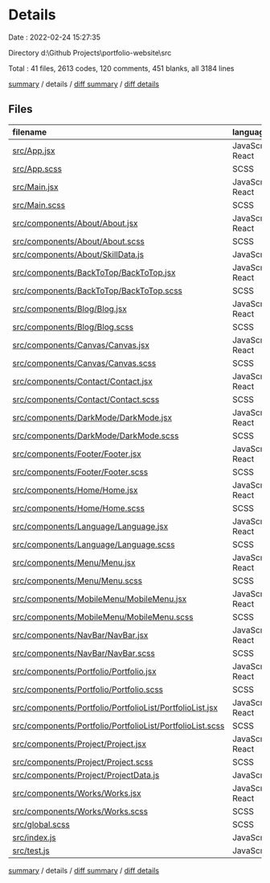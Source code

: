 # Details

Date : 2022-02-24 15:27:35

Directory d:\Github Projects\portfolio-website\src

Total : 41 files,  2613 codes, 120 comments, 451 blanks, all 3184 lines

[summary](results.md) / details / [diff summary](diff.md) / [diff details](diff-details.md)

## Files
| filename | language | code | comment | blank | total |
| :--- | :--- | ---: | ---: | ---: | ---: |
| [src/App.jsx](/src/App.jsx) | JavaScript React | 42 | 0 | 13 | 55 |
| [src/App.scss](/src/App.scss) | SCSS | 50 | 6 | 17 | 73 |
| [src/Main.jsx](/src/Main.jsx) | JavaScript React | 34 | 0 | 8 | 42 |
| [src/Main.scss](/src/Main.scss) | SCSS | 25 | 2 | 8 | 35 |
| [src/components/About/About.jsx](/src/components/About/About.jsx) | JavaScript React | 272 | 0 | 16 | 288 |
| [src/components/About/About.scss](/src/components/About/About.scss) | SCSS | 96 | 0 | 18 | 114 |
| [src/components/About/SkillData.js](/src/components/About/SkillData.js) | JavaScript | 0 | 0 | 1 | 1 |
| [src/components/BackToTop/BackToTop.jsx](/src/components/BackToTop/BackToTop.jsx) | JavaScript React | 8 | 0 | 4 | 12 |
| [src/components/BackToTop/BackToTop.scss](/src/components/BackToTop/BackToTop.scss) | SCSS | 0 | 0 | 2 | 2 |
| [src/components/Blog/Blog.jsx](/src/components/Blog/Blog.jsx) | JavaScript React | 23 | 0 | 3 | 26 |
| [src/components/Blog/Blog.scss](/src/components/Blog/Blog.scss) | SCSS | 32 | 0 | 8 | 40 |
| [src/components/Canvas/Canvas.jsx](/src/components/Canvas/Canvas.jsx) | JavaScript React | 108 | 43 | 57 | 208 |
| [src/components/Canvas/Canvas.scss](/src/components/Canvas/Canvas.scss) | SCSS | 2 | 2 | 0 | 4 |
| [src/components/Contact/Contact.jsx](/src/components/Contact/Contact.jsx) | JavaScript React | 302 | 1 | 23 | 326 |
| [src/components/Contact/Contact.scss](/src/components/Contact/Contact.scss) | SCSS | 57 | 0 | 9 | 66 |
| [src/components/DarkMode/DarkMode.jsx](/src/components/DarkMode/DarkMode.jsx) | JavaScript React | 36 | 2 | 16 | 54 |
| [src/components/DarkMode/DarkMode.scss](/src/components/DarkMode/DarkMode.scss) | SCSS | 10 | 0 | 6 | 16 |
| [src/components/Footer/Footer.jsx](/src/components/Footer/Footer.jsx) | JavaScript React | 177 | 0 | 21 | 198 |
| [src/components/Footer/Footer.scss](/src/components/Footer/Footer.scss) | SCSS | 39 | 0 | 6 | 45 |
| [src/components/Home/Home.jsx](/src/components/Home/Home.jsx) | JavaScript React | 142 | 14 | 34 | 190 |
| [src/components/Home/Home.scss](/src/components/Home/Home.scss) | SCSS | 229 | 5 | 38 | 272 |
| [src/components/Language/Language.jsx](/src/components/Language/Language.jsx) | JavaScript React | 7 | 0 | 3 | 10 |
| [src/components/Language/Language.scss](/src/components/Language/Language.scss) | SCSS | 4 | 0 | 0 | 4 |
| [src/components/Menu/Menu.jsx](/src/components/Menu/Menu.jsx) | JavaScript React | 39 | 0 | 8 | 47 |
| [src/components/Menu/Menu.scss](/src/components/Menu/Menu.scss) | SCSS | 39 | 11 | 7 | 57 |
| [src/components/MobileMenu/MobileMenu.jsx](/src/components/MobileMenu/MobileMenu.jsx) | JavaScript React | 11 | 0 | 3 | 14 |
| [src/components/MobileMenu/MobileMenu.scss](/src/components/MobileMenu/MobileMenu.scss) | SCSS | 0 | 0 | 1 | 1 |
| [src/components/NavBar/NavBar.jsx](/src/components/NavBar/NavBar.jsx) | JavaScript React | 170 | 12 | 26 | 208 |
| [src/components/NavBar/NavBar.scss](/src/components/NavBar/NavBar.scss) | SCSS | 94 | 2 | 18 | 114 |
| [src/components/Portfolio/Portfolio.jsx](/src/components/Portfolio/Portfolio.jsx) | JavaScript React | 47 | 0 | 6 | 53 |
| [src/components/Portfolio/Portfolio.scss](/src/components/Portfolio/Portfolio.scss) | SCSS | 67 | 0 | 10 | 77 |
| [src/components/Portfolio/PortfolioList/PortfolioList.jsx](/src/components/Portfolio/PortfolioList/PortfolioList.jsx) | JavaScript React | 6 | 0 | 2 | 8 |
| [src/components/Portfolio/PortfolioList/PortfolioList.scss](/src/components/Portfolio/PortfolioList/PortfolioList.scss) | SCSS | 12 | 0 | 3 | 15 |
| [src/components/Project/Project.jsx](/src/components/Project/Project.jsx) | JavaScript React | 161 | 13 | 17 | 191 |
| [src/components/Project/Project.scss](/src/components/Project/Project.scss) | SCSS | 58 | 2 | 9 | 69 |
| [src/components/Project/ProjectData.js](/src/components/Project/ProjectData.js) | JavaScript | 105 | 0 | 2 | 107 |
| [src/components/Works/Works.jsx](/src/components/Works/Works.jsx) | JavaScript React | 8 | 0 | 2 | 10 |
| [src/components/Works/Works.scss](/src/components/Works/Works.scss) | SCSS | 0 | 0 | 1 | 1 |
| [src/global.scss](/src/global.scss) | SCSS | 16 | 0 | 4 | 20 |
| [src/index.js](/src/index.js) | JavaScript | 9 | 0 | 2 | 11 |
| [src/test.js](/src/test.js) | JavaScript | 76 | 5 | 19 | 100 |

[summary](results.md) / details / [diff summary](diff.md) / [diff details](diff-details.md)